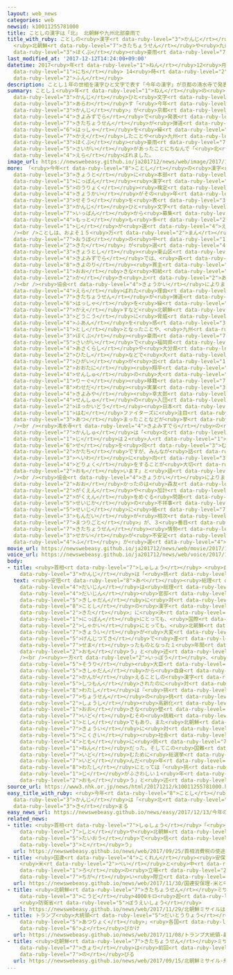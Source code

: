 ```yaml
---
layout: web_news
categories: web
newsid: k10011255781000
title: ことしの漢字は「北」 北朝鮮や九州北部豪雨で
title_with_ruby: ことしの<ruby>漢字<rt data-ruby-level="3">かんじ</rt></ruby>は「<ruby>北<rt data-ruby-level="2">きた</rt></ruby>」
  <ruby>北朝鮮<rt data-ruby-level="7">きたちょうせん</rt></ruby>や<ruby>九州<rt data-ruby-level="3">きゅうしゅう</rt></ruby><ruby>北部<rt
  data-ruby-level="3">ほくぶ</rt></ruby><ruby>豪雨<rt data-ruby-level="7">ごうう</rt></ruby>で
last_modified_at: '2017-12-12T14:24:00+09:00'
datetime: 2017<ruby>年<rt data-ruby-level="1">ねん</rt></ruby>12<ruby>月<rt data-ruby-level="1">がつ</rt></ruby>12<ruby>日<rt
  data-ruby-level="1">にち</rt></ruby> 14<ruby>時<rt data-ruby-level="2">じ</rt></ruby>24<ruby>分<rt
  data-ruby-level="2">ふん</rt></ruby>
description: ことし１年の世相を漢字ひと文字で表す「今年の漢字」が京都の清水寺で発表され、北朝鮮が弾道ミサイルの発射を繰り返したことや九州北部豪雨の災害があったことにちなんで「北」が選ばれました。
summary: ことし１<ruby>年<rt data-ruby-level="1">ねん</rt></ruby>の<ruby>世相<rt data-ruby-level="3">せそう</rt></ruby>を<ruby>漢字<rt
  data-ruby-level="3">かんじ</rt></ruby>ひと<ruby>文字<rt data-ruby-level="1">もじ</rt></ruby>で<ruby>表<rt
  data-ruby-level="3">あらわ</rt></ruby>す「<ruby>今年<rt data-ruby-level="8">ことし</rt></ruby>の<ruby>漢字<rt
  data-ruby-level="3">かんじ</rt></ruby>」が<ruby>京都<rt data-ruby-level="3">きょうと</rt></ruby>の<ruby>清水寺<rt
  data-ruby-level="4">きよみずでら</rt></ruby>で<ruby>発表<rt data-ruby-level="3">はっぴょう</rt></ruby>され、<ruby>北朝鮮<rt
  data-ruby-level="7">きたちょうせん</rt></ruby>が<ruby>弾道<rt data-ruby-level="7">だんどう</rt></ruby>ミサイルの<ruby>発射<rt
  data-ruby-level="6">はっしゃ</rt></ruby>を<ruby>繰<rt data-ruby-level="7">く</rt></ruby>り<ruby>返<rt
  data-ruby-level="7">かえ</rt></ruby>したことや<ruby>九州<rt data-ruby-level="3">きゅうしゅう</rt></ruby><ruby>北部<rt
  data-ruby-level="3">ほくぶ</rt></ruby><ruby>豪雨<rt data-ruby-level="7">ごうう</rt></ruby>の<ruby>災害<rt
  data-ruby-level="5">さいがい</rt></ruby>があったことにちなんで「<ruby>北<rt data-ruby-level="2">きた</rt></ruby>」が<ruby>選<rt
  data-ruby-level="4">えら</rt></ruby>ばれました。
image_url: https://newswebeasy.github.io/ja201712/news/web/image/2017/12/12/K10011255781_1712121425_1712121426_01_02.jpg
more: 「<ruby>今年<rt data-ruby-level="8">ことし</rt></ruby>の<ruby>漢字<rt data-ruby-level="3">かんじ</rt></ruby>」は、<ruby>京都<rt
  data-ruby-level="3">きょうと</rt></ruby>に<ruby>本部<rt data-ruby-level="3">ほんぶ</rt></ruby>がある<ruby>日本<rt
  data-ruby-level="1">にっぽん</rt></ruby><ruby>漢字<rt data-ruby-level="3">かんじ</rt></ruby><ruby>能力<rt
  data-ruby-level="5">のうりょく</rt></ruby><ruby>検定<rt data-ruby-level="5">けんてい</rt></ruby><ruby>協会<rt
  data-ruby-level="4">きょうかい</rt></ruby>がその<ruby>年<rt data-ruby-level="1">とし</rt></ruby>の<ruby>世相<rt
  data-ruby-level="3">せそう</rt></ruby>を<ruby>表<rt data-ruby-level="3">あらわ</rt></ruby>す<ruby>漢字<rt
  data-ruby-level="3">かんじ</rt></ruby>ひと<ruby>文字<rt data-ruby-level="1">もじ</rt></ruby>を<ruby>一般<rt
  data-ruby-level="7">いっぱん</rt></ruby>から<ruby>募集<rt data-ruby-level="7">ぼしゅう</rt></ruby>し、<ruby>最<rt
  data-ruby-level="4">もっと</rt></ruby>も<ruby>多<rt data-ruby-level="2">おお</rt></ruby>かった<ruby>字<rt
  data-ruby-level="1">じ</rt></ruby>が<ruby>選<rt data-ruby-level="4">えら</rt></ruby>ばれます。<br
  /><br />ことしは、およそ１５<ruby>万<rt data-ruby-level="2">まん</rt></ruby>３０００<ruby>通<rt data-ruby-level="2">つう</rt></ruby>の<ruby>応募<rt
  data-ruby-level="7">おうぼ</rt></ruby>の<ruby>中<rt data-ruby-level="1">なか</rt></ruby>から「<ruby>北<rt
  data-ruby-level="2">きた</rt></ruby>」が<ruby>選<rt data-ruby-level="4">えら</rt></ruby>ばれ、<ruby>京都市<rt
  data-ruby-level="3">きょうとし</rt></ruby><ruby>東山区<rt data-ruby-level="3">ひがしやまく</rt></ruby>にある<ruby>清水寺<rt
  data-ruby-level="4">きよみずでら</rt></ruby>では、<ruby>森<rt data-ruby-level="1">もり</rt></ruby><ruby>清範<rt
  data-ruby-level="8">きよのり</rt></ruby><ruby>貫主<rt data-ruby-level="7">かんしゅ</rt></ruby>が<ruby>大<rt
  data-ruby-level="1">おお</rt></ruby>きな<ruby>和紙<rt data-ruby-level="3">わし</rt></ruby>に<ruby>書<rt
  data-ruby-level="2">か</rt></ruby>き<ruby>上<rt data-ruby-level="2">あ</rt></ruby>げました。<br
  /><br /><ruby>協会<rt data-ruby-level="4">きょうかい</rt></ruby>によりますと、「<ruby>北<rt data-ruby-level="2">きた</rt></ruby>」が<ruby>選<rt
  data-ruby-level="4">えら</rt></ruby>ばれた<ruby>理由<rt data-ruby-level="3">りゆう</rt></ruby>としては、<ruby>北朝鮮<rt
  data-ruby-level="7">きたちょうせん</rt></ruby>が<ruby>弾道<rt data-ruby-level="7">だんどう</rt></ruby>ミサイルの<ruby>発射<rt
  data-ruby-level="6">はっしゃ</rt></ruby>を<ruby>繰<rt data-ruby-level="7">く</rt></ruby>り<ruby>返<rt
  data-ruby-level="7">かえ</rt></ruby>すなど<ruby>北朝鮮<rt data-ruby-level="7">きたちょうせん</rt></ruby>の<ruby>動向<rt
  data-ruby-level="3">どうこう</rt></ruby>に<ruby>脅威<rt data-ruby-level="7">きょうい</rt></ruby>と<ruby>不安<rt
  data-ruby-level="4">ふあん</rt></ruby>を<ruby>感<rt data-ruby-level="3">かん</rt></ruby>じた<ruby>年<rt
  data-ruby-level="1">とし</rt></ruby>となったことや、<ruby>九州<rt data-ruby-level="3">きゅうしゅう</rt></ruby><ruby>北部<rt
  data-ruby-level="3">ほくぶ</rt></ruby><ruby>豪雨<rt data-ruby-level="7">ごうう</rt></ruby>の<ruby>災害<rt
  data-ruby-level="5">さいがい</rt></ruby>で<ruby>福岡県<rt data-ruby-level="7">ふくおかけん</rt></ruby><ruby>朝倉市<rt
  data-ruby-level="4">あさくらし</rt></ruby>や<ruby>大分県<rt data-ruby-level="8">おおいたけん</rt></ruby><ruby>日田市<rt
  data-ruby-level="2">ひたし</rt></ruby>などで<ruby>大<rt data-ruby-level="1">おお</rt></ruby>きな<ruby>被害<rt
  data-ruby-level="7">ひがい</rt></ruby>が<ruby>出<rt data-ruby-level="1">で</rt></ruby>たこと、それに<ruby>大谷<rt
  data-ruby-level="2">おおたに</rt></ruby><ruby>翔平<rt data-ruby-level="8">しょうへい</rt></ruby><ruby>選手<rt
  data-ruby-level="4">せんしゅ</rt></ruby>の<ruby>大<rt data-ruby-level="1">だい</rt></ruby><ruby>リーグ<rt
  data-ruby-level="1">りーぐ</rt></ruby><ruby>移籍<rt data-ruby-level="7">いせき</rt></ruby>や<ruby>早稲田<rt
  data-ruby-level="8">わせだ</rt></ruby><ruby>実業<rt data-ruby-level="3">じつぎょう</rt></ruby>の<ruby>清宮<rt
  data-ruby-level="4">きよみや</rt></ruby><ruby>幸太郎<rt data-ruby-level="7">こうたろう</rt></ruby><ruby>選手<rt
  data-ruby-level="4">せんしゅ</rt></ruby>の<ruby>入団<rt data-ruby-level="5">にゅうだん</rt></ruby>など、<ruby>北海道<rt
  data-ruby-level="2">ほっかいどう</rt></ruby><ruby>日本<rt data-ruby-level="1">にっぽん</rt></ruby><ruby>ハム<rt
  data-ruby-level="1">はむ</rt></ruby>ファイターズに<ruby>注目<rt data-ruby-level="3">ちゅうもく</rt></ruby>が<ruby>集<rt
  data-ruby-level="3">あつ</rt></ruby>まったことなどが<ruby>挙<rt data-ruby-level="4">あ</rt></ruby>げられています。<br
  /><br /><ruby>清水寺<rt data-ruby-level="4">きよみずでら</rt></ruby>の<ruby>森<rt data-ruby-level="1">もり</rt></ruby><ruby>貫主<rt
  data-ruby-level="7">かんしゅ</rt></ruby>は「<ruby>北<rt data-ruby-level="2">きた</rt></ruby>という<ruby>字<rt
  data-ruby-level="1">じ</rt></ruby>は２<ruby>人<rt data-ruby-level="1">にん</rt></ruby>が<ruby>背<rt
  data-ruby-level="6">せ</rt></ruby>を<ruby>向<rt data-ruby-level="3">む</rt></ruby>けている<ruby>形<rt
  data-ruby-level="2">かたち</rt></ruby>ですが、みんなが<ruby>話<rt data-ruby-level="2">はなし</rt></ruby>をして、<ruby>平和<rt
  data-ruby-level="3">へいわ</rt></ruby>に<ruby>向<rt data-ruby-level="3">む</rt></ruby>かって<ruby>努力<rt
  data-ruby-level="4">どりょく</rt></ruby>をすることが<ruby>大切<rt data-ruby-level="2">たいせつ</rt></ruby>だと<ruby>思<rt
  data-ruby-level="2">おも</rt></ruby>います」と<ruby>話<rt data-ruby-level="2">はな</rt></ruby>していました。<br
  /><br /><ruby>協会<rt data-ruby-level="4">きょうかい</rt></ruby>によりますと、２<ruby>番目<rt data-ruby-level="2">ばんめ</rt></ruby>に<ruby>多<rt
  data-ruby-level="2">おお</rt></ruby>かったのは<ruby>森友<rt data-ruby-level="2">もりとも</rt></ruby><ruby>学園<rt
  data-ruby-level="2">がくえん</rt></ruby>や<ruby>加計<rt data-ruby-level="8">かけ</rt></ruby><ruby>学園<rt
  data-ruby-level="2">がくえん</rt></ruby>をめぐる<ruby>問題<rt data-ruby-level="3">もんだい</rt></ruby>や<ruby>政治家<rt
  data-ruby-level="5">せいじか</rt></ruby>の<ruby>不祥事<rt data-ruby-level="7">ふしょうじ</rt></ruby>など<ruby>政治<rt
  data-ruby-level="5">せいじ</rt></ruby>に<ruby>絡<rt data-ruby-level="7">から</rt></ruby>む<ruby>問題<rt
  data-ruby-level="3">もんだい</rt></ruby>が<ruby>相次<rt data-ruby-level="3">あいつ</rt></ruby>いだことなどから「<ruby>政<rt
  data-ruby-level="7">まつりごと</rt></ruby>」が、３<ruby>番目<rt data-ruby-level="2">ばんめ</rt></ruby>には<ruby>北朝鮮<rt
  data-ruby-level="7">きたちょうせん</rt></ruby><ruby>情勢<rt data-ruby-level="5">じょうせい</rt></ruby>で<ruby>世界<rt
  data-ruby-level="3">せかい</rt></ruby>が<ruby>不安定<rt data-ruby-level="4">ふあんてい</rt></ruby>になっているなどとして「<ruby>不<rt
  data-ruby-level="4">ふ</rt></ruby>」が<ruby>選<rt data-ruby-level="4">えら</rt></ruby>ばれました。
movie_url: https://newswebeasy.github.io/ja201712/news/web/movie/2017/12/12/k10011255781_201712121703_201712121704.mp4
voice_url: https://newswebeasy.github.io/ja201712/news/web/voice/2017/12/12/k10011255781_201712121703_201712121704.mp3
body:
- title: <ruby>首相<rt data-ruby-level="7">しゅしょう</rt></ruby> <ruby>自身<rt data-ruby-level="3">じしん</rt></ruby>のことしの<ruby>漢字<rt
    data-ruby-level="3">かんじ</rt></ruby>は「<ruby>挑<rt data-ruby-level="7">ちょう</rt></ruby>」
  text: <ruby>安倍<rt data-ruby-level="8">あべ</rt></ruby><ruby>総理<rt data-ruby-level="5">そうり</rt></ruby><ruby>大臣<rt
    data-ruby-level="4">だいじん</rt></ruby>は<ruby>総理<rt data-ruby-level="5">そうり</rt></ruby><ruby>大臣<rt
    data-ruby-level="4">だいじん</rt></ruby><ruby>官邸<rt data-ruby-level="7">かんてい</rt></ruby>で<ruby>記者団<rt
    data-ruby-level="5">きしゃだん</rt></ruby>に<ruby>対<rt data-ruby-level="3">たい</rt></ruby>し、「『<ruby>今年<rt
    data-ruby-level="8">ことし</rt></ruby>の<ruby>漢字<rt data-ruby-level="3">かんじ</rt></ruby>』が『<ruby>北<rt
    data-ruby-level="2">きた</rt></ruby>』に<ruby>決<rt data-ruby-level="3">き</rt></ruby>まったということは、<ruby>日本<rt
    data-ruby-level="1">にっぽん</rt></ruby>にとっても、<ruby>国際<rt data-ruby-level="5">こくさい</rt></ruby><ruby>社会<rt
    data-ruby-level="2">しゃかい</rt></ruby>にとっても、<ruby>北朝鮮<rt data-ruby-level="7">きたちょうせん</rt></ruby>の<ruby>脅威<rt
    data-ruby-level="7">きょうい</rt></ruby>が<ruby>大変<rt data-ruby-level="4">たいへん</rt></ruby><ruby>現実的<rt
    data-ruby-level="5">げんじつてき</rt></ruby>で<ruby>差<rt data-ruby-level="7">さ</rt></ruby>し<ruby>迫<rt
    data-ruby-level="7">せま</rt></ruby>ったものとなった１<ruby>年間<rt data-ruby-level="2">ねんかん</rt></ruby>であったということだと<ruby>思<rt
    data-ruby-level="2">おも</rt></ruby>う」と<ruby>述<rt data-ruby-level="5">の</rt></ruby>べました。<br
    /><br /><ruby>一方<rt data-ruby-level="2">いっぽう</rt></ruby>、<ruby>安倍<rt data-ruby-level="8">あべ</rt></ruby><ruby>総理<rt
    data-ruby-level="5">そうり</rt></ruby><ruby>大臣<rt data-ruby-level="4">だいじん</rt></ruby>は、<ruby>記者団<rt
    data-ruby-level="5">きしゃだん</rt></ruby>から<ruby>自身<rt data-ruby-level="3">じしん</rt></ruby>が<ruby>考<rt
    data-ruby-level="2">かんが</rt></ruby>えることしの<ruby>漢字<rt data-ruby-level="3">かんじ</rt></ruby>について<ruby>質問<rt
    data-ruby-level="5">しつもん</rt></ruby>されたのに<ruby>対<rt data-ruby-level="3">たい</rt></ruby>し、「<ruby>私<rt
    data-ruby-level="8">わたし</rt></ruby>は『<ruby>挑<rt data-ruby-level="7">ちょう</rt></ruby>』、<ruby>挑戦<rt
    data-ruby-level="7">ちょうせん</rt></ruby>の<ruby>挑<rt data-ruby-level="7">ちょう</rt></ruby>だ。<ruby>少子<rt
    data-ruby-level="2">しょうし</rt></ruby><ruby>高齢化<rt data-ruby-level="7">こうれいか</rt></ruby>という<ruby>大<rt
    data-ruby-level="1">おお</rt></ruby>きな<ruby>壁<rt data-ruby-level="7">かべ</rt></ruby>に<ruby>挑<rt
    data-ruby-level="7">いど</rt></ruby>むその<ruby>挑戦<rt data-ruby-level="7">ちょうせん</rt></ruby>をスタートした<ruby>年<rt
    data-ruby-level="1">とし</rt></ruby>でもあり、また<ruby>北朝鮮<rt data-ruby-level="7">きたちょうせん</rt></ruby>の<ruby>脅威<rt
    data-ruby-level="7">きょうい</rt></ruby>に<ruby>対<rt data-ruby-level="3">たい</rt></ruby>して、<ruby>国際<rt
    data-ruby-level="5">こくさい</rt></ruby><ruby>社会<rt data-ruby-level="2">しゃかい</rt></ruby>と<ruby>共<rt
    data-ruby-level="4">とも</rt></ruby>に<ruby>挑<rt data-ruby-level="7">いど</rt></ruby>んでいく１<ruby>年<rt
    data-ruby-level="1">ねん</rt></ruby>だった。そしてこの<ruby>国難<rt data-ruby-level="6">こくなん</rt></ruby>に<ruby>挑<rt
    data-ruby-level="7">いど</rt></ruby>むために<ruby>総選挙<rt data-ruby-level="5">そうせんきょ</rt></ruby>に<ruby>挑<rt
    data-ruby-level="7">いど</rt></ruby>んだ<ruby>年<rt data-ruby-level="1">とし</rt></ruby>でもあった。<ruby>私<rt
    data-ruby-level="8">わたし</rt></ruby>にとっては『<ruby>挑<rt data-ruby-level="7">ちょう</rt></ruby>』、その１<ruby>字<rt
    data-ruby-level="1">じ</rt></ruby>がふさわしい１<ruby>年<rt data-ruby-level="1">ねん</rt></ruby>だった<ruby>思<rt
    data-ruby-level="2">おも</rt></ruby>う」と<ruby>述<rt data-ruby-level="5">の</rt></ruby>べました。
source_url: https://www3.nhk.or.jp/news/html/20171212/k10011255781000.html
easy_title_with_ruby: <ruby>今年<rt data-ruby-level="8">ことし</rt></ruby>の<ruby>漢字<rt
  data-ruby-level="3">かんじ</rt></ruby>は「<ruby>北<rt data-ruby-level="2">きた</rt></ruby>」に<ruby>決<rt
  data-ruby-level="3">き</rt></ruby>まる
easy_news_url: https://newswebeasy.github.io/news/easy/2017/12/13/今年の漢字は北に決まる
related_news:
- title: <ruby>首相<rt data-ruby-level="7">しゅしょう</rt></ruby>「<ruby>消費税<rt data-ruby-level="5">しょうひぜい</rt></ruby>の<ruby>使途<rt
    data-ruby-level="7">しと</rt></ruby>や<ruby>北朝鮮<rt data-ruby-level="7">きたちょうせん</rt></ruby><ruby>対応<rt
    data-ruby-level="5">たいおう</rt></ruby>で<ruby>信<rt data-ruby-level="4">しん</rt></ruby>を<ruby>問<rt
    data-ruby-level="3">と</rt></ruby>う」
  url: https://newswebeasy.github.io/news/web/2017/09/25/首相消費税の使途や北朝鮮対応で信を問う
- title: <ruby>国連<rt data-ruby-level="4">こくれん</rt></ruby><ruby>安保理<rt data-ruby-level="5">あんぽり</rt></ruby>
    <ruby>米<rt data-ruby-level="2">べい</rt></ruby>と<ruby>中<rt data-ruby-level="1">ちゅう</rt></ruby><ruby>ロ<rt
    data-ruby-level="1">ろ</rt></ruby>の<ruby>立場<rt data-ruby-level="2">たちば</rt></ruby>の<ruby>違<rt
    data-ruby-level="7">ちが</rt></ruby>い<ruby>際立<rt data-ruby-level="7">きわだ</rt></ruby>つ
  url: https://newswebeasy.github.io/news/web/2017/11/30/国連安保理-米と中ロの立場の違い際立つ
- title: <ruby>北朝鮮<rt data-ruby-level="7">きたちょうせん</rt></ruby>ミサイルはＩＣＢＭか <ruby>高度<rt
    data-ruby-level="3">こうど</rt></ruby>4000キロ<ruby>超<rt data-ruby-level="7">ちょう</rt></ruby>
    <ruby>防衛省<rt data-ruby-level="5">ぼうえいしょう</rt></ruby>
  url: https://newswebeasy.github.io/news/web/2017/11/29/北朝鮮ミサイルはICBMか-高度4000キロ超-防衛省
- title: トランプ<ruby>大統領<rt data-ruby-level="5">だいとうりょう</rt></ruby> 「<ruby>最大限<rt data-ruby-level="5">さいだいげん</rt></ruby>の<ruby>圧力<rt
    data-ruby-level="5">あつりょく</rt></ruby>」<ruby>各国<rt data-ruby-level="4">かっこく</rt></ruby>に<ruby>呼<rt
    data-ruby-level="6">よ</rt></ruby>びかけ
  url: https://newswebeasy.github.io/news/web/2017/11/08/トランプ大統領-最大限の圧力各国に呼びかけ
- title: <ruby>北朝鮮<rt data-ruby-level="7">きたちょうせん</rt></ruby>ミサイル <ruby>飛行<rt data-ruby-level="4">ひこう</rt></ruby><ruby>距離<rt
    data-ruby-level="7">きょり</rt></ruby>は<ruby>前回<rt data-ruby-level="2">ぜんかい</rt></ruby>より１０００キロ<ruby>伸<rt
    data-ruby-level="7">の</rt></ruby>びる
  url: https://newswebeasy.github.io/news/web/2017/09/15/北朝鮮ミサイル-飛行距離は前回より1000キロ伸びる
...
```

